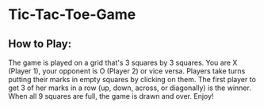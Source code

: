 # Tic-Tac-Toe-Game

## How to Play:
The game is played on a grid that's 3 squares by 3 squares.
You are X (Player 1), your opponent is O (Player 2) or vice versa. Players take turns putting their marks in empty squares by clicking on them.
The first player to get 3 of her marks in a row (up, down, across, or diagonally) is the winner.
When all 9 squares are full, the game is drawn and over.
Enjoy!
